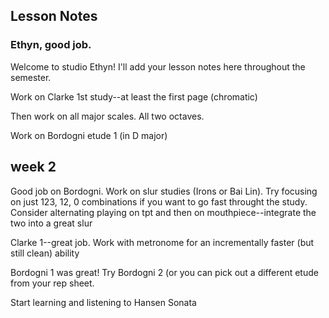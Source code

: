 ## Lesson Notes

### Ethyn, good job. 

Welcome to studio Ethyn! I'll add your lesson notes here throughout the semester.

Work on Clarke 1st study--at least the first page (chromatic)

Then work on all major scales. All two octaves. 

Work on Bordogni etude 1 (in D major)

## week 2
Good job on Bordogni. Work on slur studies (Irons or Bai Lin). Try focusing on just 123, 12, 0 combinations if you want to go fast throught the study. Consider alternating playing on tpt and then on mouthpiece--integrate the two into a great slur

Clarke 1--great job. Work with metronome for an incrementally faster (but still clean) ability 

Bordogni 1 was great! Try Bordogni 2 (or you can pick out a different etude from your rep sheet. 

Start learning and listening to Hansen Sonata
